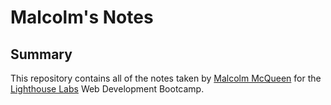 # Malcolm's Notes
## Summary
This repository contains all of the notes taken by [Malcolm McQueen](https://github.com/mmcqueen92) for the [Lighthouse Labs](https://www.lighthouselabs.ca/) Web Development Bootcamp.